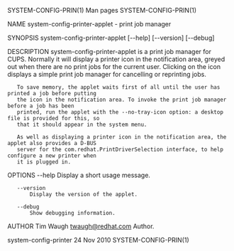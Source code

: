 SYSTEM-CONFIG-PRIN(1)                          Man pages                         SYSTEM-CONFIG-PRIN(1)

NAME
       system-config-printer-applet - print job manager

SYNOPSIS
       system-config-printer-applet [--help] [--version] [--debug]

DESCRIPTION
       system-config-printer-applet is a print job manager for CUPS. Normally it will display a
       printer icon in the notification area, greyed out when there are no print jobs for the current
       user. Clicking on the icon displays a simple print job manager for cancelling or reprinting
       jobs.

       To save memory, the applet waits first of all until the user has printed a job before putting
       the icon in the notification area. To invoke the print job manager before a job has been
       printed, run the applet with the --no-tray-icon option: a desktop file is provided for this, so
       that it should appear in the system menu.

       As well as displaying a printer icon in the notification area, the applet also provides a D-BUS
       server for the com.redhat.PrintDriverSelection interface, to help configure a new printer when
       it is plugged in.

OPTIONS
       --help
           Display a short usage message.

       --version
           Display the version of the applet.

       --debug
           Show debugging information.

AUTHOR
       Tim Waugh <twaugh@redhat.com>
           Author.

system-config-printer                         24 Nov 2010                        SYSTEM-CONFIG-PRIN(1)

